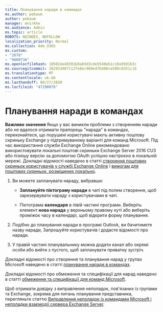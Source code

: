 ```yaml
---
title: Планування наради в командах
ms.author: pebaum
author: pebaum
manager: mnirkhe
ms.audience: Admin
ms.topic: article
ROBOTS: NOINDEX, NOFOLLOW
localization_priority: Normal
ms.collection: Adm_O365
ms.custom:
- "2678"
- "9000736"
ms.openlocfilehash: 185024e40391b8a03d3cde5540eb1c18a950163c
ms.sourcegitcommit: 282933087112fe8ec989e47b400ce589c0351c16
ms.translationtype: MT
ms.contentlocale: uk-UA
ms.lasthandoff: 08/27/2020
ms.locfileid: "47290076"
---
```

# <a name="schedule-a-meeting-in-teams"></a>Планування наради в командах

**Важливе значення** Якщо у вас виникли проблеми з створенням наради або не вдалося отримати прапорець "нарада" в командах, переконайтеся, що порушені користувачі мають активну поштову скриньку Exchange у підтримуваному варіанті для команд Microsoft. Під час використання служби Exchange Online рекомендовано використовувати локальні поштові скриньки Exchange Server 2016 CU3 або пізнішу версію за допомогою OAuth успішно настроєно в локальній мережі. Докладні відомості наведено в статті [створення поштових скриньок користувачів у службі Exchange Online](https://docs.microsoft.com/exchange/recipients-in-exchange-online/create-user-mailboxes) і [вимогам для поштових скриньок, розміщених локально](https://docs.microsoft.com/microsoftteams/exchange-teams-interact#requirements-for-mailboxes-hosted-on-premises). 

1. Ви можете запланувати нараду, вибравши:

    - **Заплануйте піктограму наради** в чаті під полем створення, щоб зарезервувати нараду з користувачами в чаті.

    - Піктограма **календаря** в лівій частині програми. Виберіть елемент **нова нарада** у верхньому правому куті або виберіть проміжок часу в календарі, щоб відкрити форму планування.

2. Подібно до планування наради в програмі Outlook, ви бачитимете назву наради, Запрошуйте користувачів і додасте відомості про наради.

3. У правій частині планувальнику можна додати канал або окремі особи або вийти з пустого, щоб запланувати приватну зустріч.

Докладні відомості про створення та планування нарад у групах Microsoft наведено в статті [планування наради в командах](https://support.office.com/article/Schedule-a-meeting-in-Teams-943507a9-8583-4c58-b5d2-8ec8265e04e5).

Докладні відомості про обмеження та специфікації для нарад наведено в статті [обмеження та специфікації для команд Microsoft](https://docs.microsoft.com/microsoftteams/limits-specifications-teams#meetings-and-calls).

Щоб отримати довідку з виправлення неполадок, пов'язаних із групами та Exchange, зокрема для питань планування представника, перегляньте статтю [Виправлення неполадок із командами Microsoft і неполадки взаємодії сервера Exchange Server](https://docs.microsoft.com/microsoftteams/troubleshoot/known-issues/teams-exchange-interaction-issue).